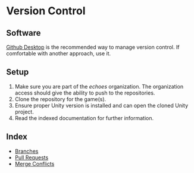 # Version Control
## Software
[Github Desktop](https://desktop.github.com/download/) is the recommended way to manage version control. If comfortable with another approach, use it. 

## Setup
1. Make sure you are part of the _echoes_ organization. The organization access should give the ability to push to the repositories.
2. Clone the repository for the game(s).
4. Ensure proper Unity version is installed and can open the cloned Unity project.
5. Read the indexed documentation for further information.
## Index
- [Branches](./branches.md)
- [Pull Requests](./pullRequests.md)
- [Merge Conflicts](./mergeConflicts.md)
